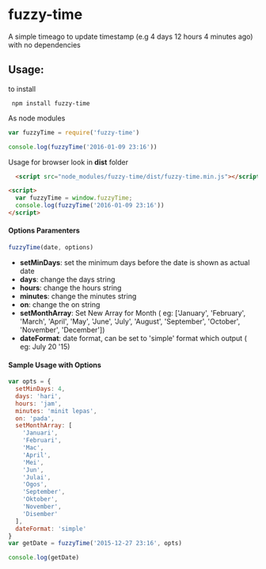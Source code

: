 # fuzzy-time
A simple timeago to update timestamp (e.g 4 days 12 hours 4 minutes ago) with no dependencies

## Usage:
to install

``` npm install fuzzy-time```

As node modules
```javascript
var fuzzyTime = require('fuzzy-time')

console.log(fuzzyTime('2016-01-09 23:16'))
```
Usage for browser look in **dist** folder
```html
  <script src="node_modules/fuzzy-time/dist/fuzzy-time.min.js"></script>

<script>
  var fuzzyTime = window.fuzzyTime;
  console.log(fuzzyTime('2016-01-09 23:16'))
</script>
```
#### Options Paramenters
```javascript
fuzzyTime(date, options)
```
- **setMinDays**: set the minimum days before the date is shown as actual date
- **days**: change the days string
- **hours**: change the hours string
- **minutes**: change the minutes string
- **on**: change the on string
- **setMonthArray**: Set New Array for Month ( eg: ['January', 'February', 'March', 'April', 'May', 'June', 'July', 'August', 'September', 'October', 'November', 'December'])
- **dateFormat**: date format, can be set to 'simple' format which output ( eg: July 20 '15)

#### Sample Usage with Options

```javascript
var opts = {
  setMinDays: 4,
  days: 'hari',
  hours: 'jam',
  minutes: 'minit lepas',
  on: 'pada',
  setMonthArray: [
    'Januari',
    'Februari',
    'Mac',
    'April',
    'Mei',
    'Jun',
    'Julai',
    'Ogos',
    'September',
    'Oktober',
    'November',
    'Disember'
  ],
  dateFormat: 'simple'
}
var getDate = fuzzyTime('2015-12-27 23:16', opts)

console.log(getDate)
```
